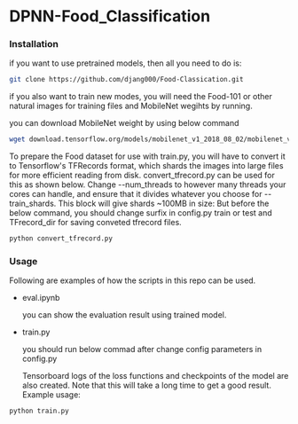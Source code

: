 # DPNN-Food_Classification

### Installation
if you want to use pretrained models, then all you need to do is:
```sh
git clone https://github.com/djang000/Food-Classication.git
```

if you also want to train new modes, you will need the Food-101 or other natural images for training files and MobileNet wegihts by running.

you can download MobileNet weight by using below command
```sh
wget download.tensorflow.org/models/mobilenet_v1_2018_08_02/mobilenet_v1_1.0_224.tgz
```
To prepare the Food dataset for use with train.py, you will have to convert it to Tensorflow's TFRecords format, which shards the images into large files for more efficient reading from disk. convert_tfrecord.py can be used for this as shown below. Change --num_threads to however many threads your cores can handle, and ensure that it divides whatever you choose for --train_shards. This block will give shards ~100MB in size:
But before the below command, you should change surfix in config.py train or test and TFrecord_dir for saving conveted tfrecord files. 

```sh
python convert_tfrecord.py  
```

### Usage

Following are examples of how the scripts in this repo can be used.

- eval.ipynb

	you can show the evaluation result using trained model.

- train.py

	you should run below commad after change config parameters in config.py

	Tensorboard logs of the loss functions and checkpoints of the model are also created. 		Note that this will take a long time to get a good result. Example usage:

```sh
python train.py
```

